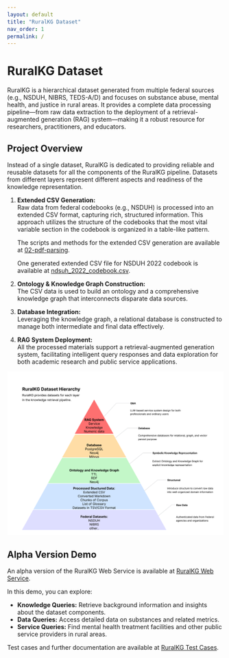 ```yaml
---
layout: default
title: "RuralKG Dataset"
nav_order: 1
permalink: /
---
```


# RuralKG Dataset

RuralKG is a hierarchical dataset generated from multiple federal sources (e.g., NSDUH, NIBRS, TEDS-A/D) and focuses on substance abuse, mental health, and justice in rural areas. It provides a complete data processing pipeline—from raw data extraction to the deployment of a retrieval-augmented generation (RAG) system—making it a robust resource for researchers, practitioners, and educators.

## Project Overview

Instead of a single dataset, RuralKG is dedicated to providing reliable and reusable datasets for all the components of the RuralKG pipeline. Datasets from different layers represent different aspects and readiness of the knowledge representation.

1. **Extended CSV Generation:**  
   Raw data from federal codebooks (e.g., NSDUH) is processed into an extended CSV format, capturing rich, structured information. This approach utilizes the structure of the codebooks that the most vital variable section in the codebook is organized in a table-like pattern.

   The scripts and methods for the extended CSV generation are available at [02-pdf-parsing](02-pdf-parsing.md).

   One generated extended CSV file for NSDUH 2022 codebook is available at [ndsuh_2022_codebook.csv](data/nsduh_2022_codebook.csv).

2. **Ontology & Knowledge Graph Construction:**  
   The CSV data is used to build an ontology and a comprehensive knowledge graph that interconnects disparate data sources.

3. **Database Integration:**  
   Leveraging the knowledge graph, a relational database is constructed to manage both intermediate and final data effectively.

4. **RAG System Deployment:**  
   All the processed materials support a retrieval-augmented generation system, facilitating intelligent query responses and data exploration for both academic research and public service applications.

![Project overview diagram](media/DCL.png)

## Alpha Version Demo

An alpha version of the RuralKG Web Service is available at [RuralKG Web Service](http://52.170.155.134:8050/).

In this demo, you can explore:
- **Knowledge Queries:** Retrieve background information and insights about the dataset components.
- **Data Queries:** Access detailed data on substances and related metrics.
- **Service Queries:** Find mental health treatment facilities and other public service providers in rural areas.

Test cases and further documentation are available at [RuralKG Test Cases](data/test_case.csv).